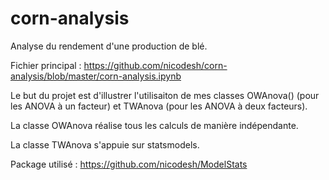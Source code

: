# corn-analysis
Analyse du rendement d'une production de blé.

Fichier principal : https://github.com/nicodesh/corn-analysis/blob/master/corn-analysis.ipynb

Le but du projet est d'illustrer l'utilisaiton de mes classes OWAnova() (pour les ANOVA à un facteur) et TWAnova (pour les ANOVA à deux facteurs).

La classe OWAnova réalise tous les calculs de manière indépendante.

La classe TWAnova s'appuie sur statsmodels.

Package utilisé : https://github.com/nicodesh/ModelStats
